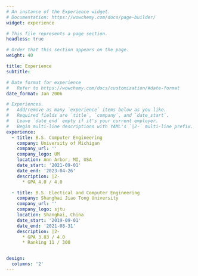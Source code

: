 ```yaml
---
# An instance of the Experience widget.
# Documentation: https://wowchemy.com/docs/page-builder/
widget: experience

# This file represents a page section.
headless: true

# Order that this section appears on the page.
weight: 40

title: Experience
subtitle:

# Date format for experience
#   Refer to https://wowchemy.com/docs/customization/#date-format
date_format: Jan 2006

# Experiences.
#   Add/remove as many `experience` items below as you like.
#   Required fields are `title`, `company`, and `date_start`.
#   Leave `date_end` empty if it's your current employer.
#   Begin multi-line descriptions with YAML's `|2-` multi-line prefix.
experience:
  - title: B.S. Computer Engineering
    company: University of Michigan
    company_url: ''
    company_logo: UM
    location: Ann Arbor, MI, USA
    date_start: '2021-09-01'
    date_end: '2023-04-26'
    description: |2-
      * GPA 4.0 / 4.0

  - title: B.S. Electical and Computer Engineering
    company: Shanghai Jiao Tong University
    company_url: ''
    company_logo: sjtu
    location: Shanghai, China
    date_start: '2019-09-01'
    date_end: '2021-08-31'
    description: |2-
      * GPA 3.83 / 4.0
      * Ranking 11 / 300


design:
  columns: '2'
---
```

